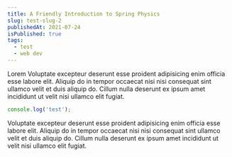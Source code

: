 ```yaml
---
title: A Friendly Introduction to Spring Physics
slug: test-slug-2
publishedAt: 2021-07-24
isPublished: true
tags:
  - test
  - web dev
---
```


Lorem Voluptate excepteur deserunt esse proident adipisicing enim officia esse labore elit. Aliquip do in tempor occaecat nisi nisi consequat sint ullamco velit et duis aliquip do. Cillum nulla deserunt ex ipsum amet incididunt ut velit nisi ullamco elit fugiat.

```javascript
console.log('test');
```

Voluptate excepteur deserunt esse proident adipisicing enim officia esse labore elit. Aliquip do in tempor occaecat nisi nisi consequat sint ullamco velit et duis aliquip do. Cillum nulla deserunt ex ipsum amet incididunt ut velit nisi ullamco elit fugiat.
